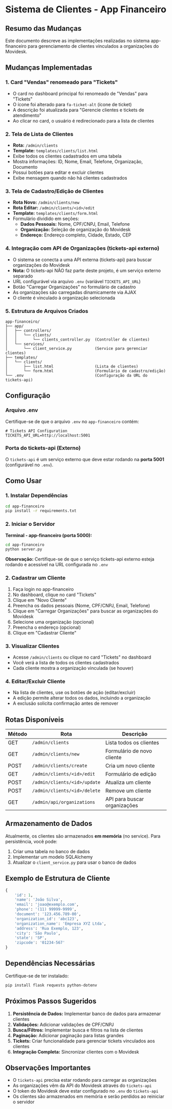 # Sistema de Clientes - App Financeiro

## Resumo das Mudanças

Este documento descreve as implementações realizadas no sistema app-financeiro para gerenciamento de clientes vinculados a organizações do Movidesk.

## Mudanças Implementadas

### 1. Card "Vendas" renomeado para "Tickets"
- O card no dashboard principal foi renomeado de "Vendas" para "Tickets"
- O ícone foi alterado para `fa-ticket-alt` (ícone de ticket)
- A descrição foi atualizada para "Gerencie clientes e tickets de atendimento"
- Ao clicar no card, o usuário é redirecionado para a lista de clientes

### 2. Tela de Lista de Clientes
- **Rota:** `/admin/clients`
- **Template:** `templates/clients/list.html`
- Exibe todos os clientes cadastrados em uma tabela
- Mostra informações: ID, Nome, Email, Telefone, Organização, Documento
- Possui botões para editar e excluir clientes
- Exibe mensagem quando não há clientes cadastrados

### 3. Tela de Cadastro/Edição de Clientes
- **Rota Novo:** `/admin/clients/new`
- **Rota Editar:** `/admin/clients/<id>/edit`
- **Template:** `templates/clients/form.html`
- Formulário dividido em seções:
  - **Dados Pessoais:** Nome, CPF/CNPJ, Email, Telefone
  - **Organização:** Seleção de organização do Movidesk
  - **Endereço:** Endereço completo, Cidade, Estado, CEP

### 4. Integração com API de Organizações (tickets-api externo)
- O sistema se conecta a uma API externa (tickets-api) para buscar organizações do Movidesk
- **Nota:** O tickets-api NÃO faz parte deste projeto, é um serviço externo separado
- URL configurável via arquivo `.env` (variável `TICKETS_API_URL`)
- Botão "Carregar Organizações" no formulário de cadastro
- As organizações são carregadas dinamicamente via AJAX
- O cliente é vinculado à organização selecionada

### 5. Estrutura de Arquivos Criados

```
app-financeiro/
├── app/
│   ├── controllers/
│   │   └── clients/
│   │       └── clients_controller.py  (Controller de clientes)
│   └── services/
│       └── client_service.py          (Service para gerenciar clientes)
├── templates/
│   └── clients/
│       ├── list.html                  (Lista de clientes)
│       └── form.html                  (Formulário de cadastro/edição)
└── .env                               (Configuração da URL do tickets-api)
```

## Configuração

### Arquivo .env
Certifique-se de que o arquivo `.env` no `app-financeiro` contém:

```env
# Tickets API Configuration
TICKETS_API_URL=http://localhost:5001
```

### Porta do tickets-api (Externo)
O `tickets-api` é um serviço externo que deve estar rodando na **porta 5001** (configurável no `.env`).

## Como Usar

### 1. Instalar Dependências

```bash
cd app-financeiro
pip install -r requirements.txt
```

### 2. Iniciar o Servidor

**Terminal - app-financeiro (porta 5000):**
```bash
cd app-financeiro
python server.py
```

**Observação:** Certifique-se de que o serviço tickets-api externo esteja rodando e acessível na URL configurada no `.env`

### 2. Cadastrar um Cliente

1. Faça login no app-financeiro
2. No dashboard, clique no card "Tickets"
3. Clique em "Novo Cliente"
4. Preencha os dados pessoais (Nome, CPF/CNPJ, Email, Telefone)
5. Clique em "Carregar Organizações" para buscar as organizações do Movidesk
6. Selecione uma organização (opcional)
7. Preencha o endereço (opcional)
8. Clique em "Cadastrar Cliente"

### 3. Visualizar Clientes

- Acesse `/admin/clients` ou clique no card "Tickets" no dashboard
- Você verá a lista de todos os clientes cadastrados
- Cada cliente mostra a organização vinculada (se houver)

### 4. Editar/Excluir Cliente

- Na lista de clientes, use os botões de ação (editar/excluir)
- A edição permite alterar todos os dados, incluindo a organização
- A exclusão solicita confirmação antes de remover

## Rotas Disponíveis

| Método | Rota | Descrição |
|--------|------|-----------|
| GET | `/admin/clients` | Lista todos os clientes |
| GET | `/admin/clients/new` | Formulário de novo cliente |
| POST | `/admin/clients/create` | Cria um novo cliente |
| GET | `/admin/clients/<id>/edit` | Formulário de edição |
| POST | `/admin/clients/<id>/update` | Atualiza um cliente |
| POST | `/admin/clients/<id>/delete` | Remove um cliente |
| GET | `/admin/api/organizations` | API para buscar organizações |

## Armazenamento de Dados

Atualmente, os clientes são armazenados **em memória** (no service). Para persistência, você pode:

1. Criar uma tabela no banco de dados
2. Implementar um modelo SQLAlchemy
3. Atualizar o `client_service.py` para usar o banco de dados

## Exemplo de Estrutura de Cliente

```python
{
    'id': 1,
    'name': 'João Silva',
    'email': 'joao@exemplo.com',
    'phone': '(11) 99999-9999',
    'document': '123.456.789-00',
    'organization_id': 'abc123',
    'organization_name': 'Empresa XYZ Ltda',
    'address': 'Rua Exemplo, 123',
    'city': 'São Paulo',
    'state': 'SP',
    'zipcode': '01234-567'
}
```

## Dependências Necessárias

Certifique-se de ter instalado:

```bash
pip install flask requests python-dotenv
```

## Próximos Passos Sugeridos

1. **Persistência de Dados:** Implementar banco de dados para armazenar clientes
2. **Validações:** Adicionar validações de CPF/CNPJ
3. **Busca/Filtros:** Implementar busca e filtros na lista de clientes
4. **Paginação:** Adicionar paginação para listas grandes
5. **Tickets:** Criar funcionalidade para gerenciar tickets vinculados aos clientes
6. **Integração Completa:** Sincronizar clientes com o Movidesk

## Observações Importantes

- O `tickets-api` precisa estar rodando para carregar as organizações
- As organizações vêm da API do Movidesk através do `tickets-api`
- O token do Movidesk deve estar configurado no `.env` do `tickets-api`
- Os clientes são armazenados em memória e serão perdidos ao reiniciar o servidor
